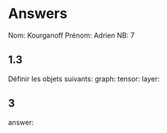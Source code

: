 # Answers

Nom: Kourganoff
Prénom: Adrien
NB: 7

## 1.3 
Définir les objets suivants:
graph:
tensor:
layer:

## 3
answer:
